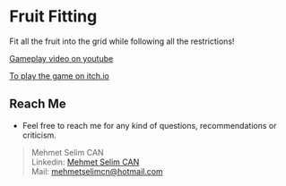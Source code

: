 # Fruit Fitting
Fit all the fruit into the grid while following all the restrictions!

[Gameplay video on youtube](https://youtu.be/EGFyWVri-YE)

[To play the game on itch.io](https://nikelajj.itch.io/fruit-fitting)

## Reach Me
* Feel free to reach me for any kind of questions, recommendations or criticism.

> Mehmet Selim CAN</br>
Linkedin: <a href="https://www.linkedin.com/in/mehmet-selim-can/">Mehmet Selim CAN</a></br>
Mail: <a href="mailto:mehmetselimcn@hotmail.com">mehmetselimcn@hotmail.com</a>
